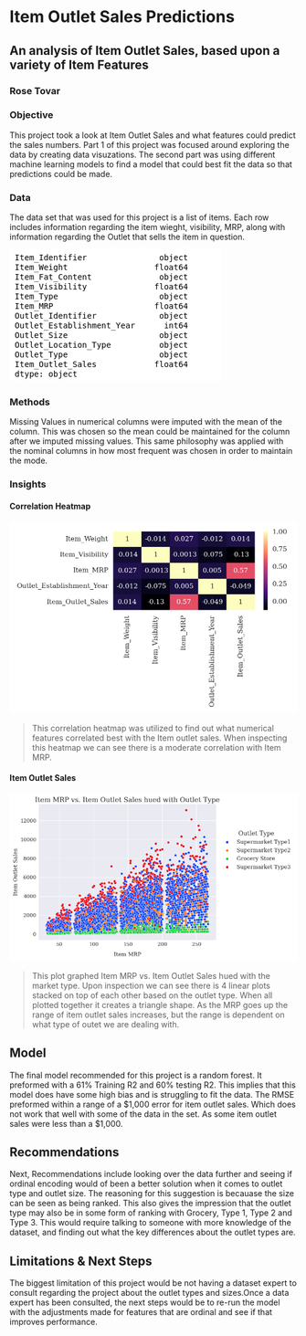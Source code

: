 # Item Outlet Sales Predictions

## An analysis of Item Outlet Sales, based upon a variety of Item Features

### Rose Tovar

### Objective

This project took a look at Item Outlet Sales and what features could predict the sales numbers. Part 1 of this project was focused around exploring the data by creating data visuzations. The second part was using different machine learning models to find a model that could best fit the data so that predictions could be made.

### Data

The data set that was used for this project is a list of items. Each row includes information regarding the item wieght, visibility, MRP, along with information regarding the Outlet that sells the item in question.

![Data](data.png)

### Methods

Missing Values in numerical columns were imputed with the mean of the column. This was chosen so the mean could be maintained for the column after we imputed missing values. This same philosophy was applied with the nominal columns in how most frequent was chosen in order to maintain the mode.

### Insights

#### Correlation Heatmap

![Heat map](heatmap.png)

> This correlation heatmap was utilized to find out what numerical features correlated best with the Item outlet sales. When inspecting this heatmap we can see there is a moderate correlation with Item MRP.

#### Item Outlet Sales

![Item Outlet Sales](item_outlet.png)

> This plot graphed Item MRP vs. Item Outlet Sales hued with the market type. Upon inspection we can see there is 4 linear plots stacked on top of each other based on the outlet type. When all plotted together it creates a triangle shape. As the MRP goes up the range of item outlet sales increases, but the range is dependent on what type of outet we are dealing with.

## Model

The final model recommended for this project is a random forest. It preformed with a 61% Training R2 and 60% testing R2. This implies that this model does have some high bias and is struggling to fit the data. The RMSE preformed within a range of a $1,000 error for item outlet sales. Which does not work that well with some of the data in the set. As some item outlet sales were less than a $1,000.

## Recommendations

Next, Recommendations include looking over the data further and seeing if ordinal encoding would of been a better solution when it comes to outlet type and outlet size. The reasoning for this suggestion is becauase the size can be seen as being ranked. This also gives the impression that the outlet type may also be in some form of ranking with Grocery, Type 1, Type 2 and Type 3. This would require talking to someone with more knowledge of the dataset, and finding out what the key differences about the outlet types are.

## Limitations & Next Steps

The biggest limitation of this project would be not having a dataset expert to consult regarding the project about the outlet types and sizes.Once a data expert has been consulted, the next steps would be to re-run the model with the adjustments made for features that are ordinal and see if that improves performance.

